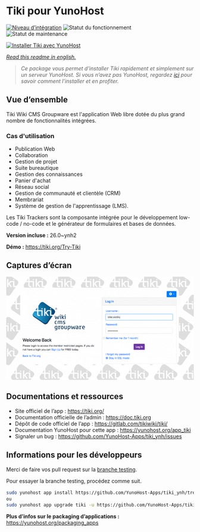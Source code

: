 <!--
N.B.: This README was automatically generated by https://github.com/YunoHost/apps/tree/master/tools/README-generator
It shall NOT be edited by hand.
-->

# Tiki pour YunoHost

[![Niveau d’intégration](https://dash.yunohost.org/integration/tiki.svg)](https://dash.yunohost.org/appci/app/tiki) ![Statut du fonctionnement](https://ci-apps.yunohost.org/ci/badges/tiki.status.svg) ![Statut de maintenance](https://ci-apps.yunohost.org/ci/badges/tiki.maintain.svg)

[![Installer Tiki avec YunoHost](https://install-app.yunohost.org/install-with-yunohost.svg)](https://install-app.yunohost.org/?app=tiki)

*[Read this readme in english.](./README.md)*

> *Ce package vous permet d’installer Tiki rapidement et simplement sur un serveur YunoHost.
Si vous n’avez pas YunoHost, regardez [ici](https://yunohost.org/#/install) pour savoir comment l’installer et en profiter.*

## Vue d’ensemble

Tiki Wiki CMS Groupware est l'application Web libre dotée du plus grand nombre de fonctionnalités intégrées.

### Cas d'utilisation
- Publication Web
- Collaboration
- Gestion de projet
- Suite bureautique
- Gestion des connaissances
- Panier d'achat
- Réseau social
- Gestion de communauté et clientèle (CRM)
- Membrariat
- Système de gestion de l'apprentissage (LMS).

Les Tiki Trackers sont la composante intégrée pour le développement low-code / no-code et le générateur de formulaires et bases de données.


**Version incluse :** 26.0~ynh2

**Démo :** https://tiki.org/Try-Tiki

## Captures d’écran

![Capture d’écran de Tiki](./doc/screenshots/Screenshot.png)

## Documentations et ressources

* Site officiel de l’app : <https://tiki.org/>
* Documentation officielle de l’admin : <https://doc.tiki.org>
* Dépôt de code officiel de l’app : <https://gitlab.com/tikiwiki/tiki/>
* Documentation YunoHost pour cette app : <https://yunohost.org/app_tiki>
* Signaler un bug : <https://github.com/YunoHost-Apps/tiki_ynh/issues>

## Informations pour les développeurs

Merci de faire vos pull request sur la [branche testing](https://github.com/YunoHost-Apps/tiki_ynh/tree/testing).

Pour essayer la branche testing, procédez comme suit.

``` bash
sudo yunohost app install https://github.com/YunoHost-Apps/tiki_ynh/tree/testing --debug
ou
sudo yunohost app upgrade tiki -u https://github.com/YunoHost-Apps/tiki_ynh/tree/testing --debug
```

**Plus d’infos sur le packaging d’applications :** <https://yunohost.org/packaging_apps>